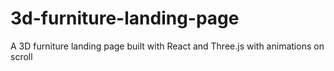 # 3d-furniture-landing-page
A 3D furniture landing page built with React and Three.js with animations on scroll
